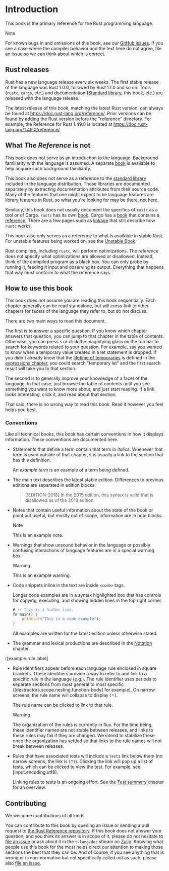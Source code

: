 # Introduction

This book is the primary reference for the Rust programming language.

> [!NOTE]
> For known bugs in and omissions of this book, see our [GitHub issues]. If you see a case where the compiler behavior and the text here do not agree, file an issue so we can think about which is correct.

## Rust releases

Rust has a new language release every six weeks.
The first stable release of the language was Rust 1.0.0, followed by Rust 1.1.0 and so on.
Tools (`rustc`, `cargo`, etc.) and documentation ([Standard library], this book, etc.) are released with the language release.

The latest release of this book, matching the latest Rust version, can always be found at <https://doc.rust-lang.org/reference/>.
Prior versions can be found by adding the Rust version before the "reference" directory.
For example, the Reference for Rust 1.49.0 is located at <https://doc.rust-lang.org/1.49.0/reference/>.

## What *The Reference* is not

This book does not serve as an introduction to the language.
Background familiarity with the language is assumed.
A separate [book] is available to help acquire such background familiarity.

This book also does not serve as a reference to the [standard library] included in the language distribution.
Those libraries are documented separately by extracting documentation attributes from their source code.
Many of the features that one might expect to be language features are library features in Rust, so what you're looking for may be there, not here.

Similarly, this book does not usually document the specifics of `rustc` as a tool or of Cargo.
`rustc` has its own [book][rustc book].
Cargo has a [book][cargo book] that contains a [reference][cargo reference].
There are a few pages such as [linkage] that still describe how `rustc` works.

This book also only serves as a reference to what is available in stable Rust.
For unstable features being worked on, see the [Unstable Book].

Rust compilers, including `rustc`, will perform optimizations.
The reference does not specify what optimizations are allowed or disallowed.
Instead, think of the compiled program as a black box.
You can only probe by running it, feeding it input and observing its output.
Everything that happens that way must conform to what the reference says.

## How to use this book

This book does not assume you are reading this book sequentially.
Each chapter generally can be read standalone, but will cross-link to other chapters for facets of the language they refer to, but do not discuss.

There are two main ways to read this document.

The first is to answer a specific question.
If you know which chapter answers that question, you can jump to that chapter in the table of contents.
Otherwise, you can press `s` or click the magnifying glass on the top bar to search for keywords related to your question.
For example, say you wanted to know when a temporary value created in a let statement is dropped.
If you didn't already know that the [lifetime of temporaries] is defined in the [expressions chapter], you could search "temporary let" and the first search result will take you to that section.

The second is to generally improve your knowledge of a facet of the language.
In that case, just browse the table of contents until you see something you want to know more about, and just start reading.
If a link looks interesting, click it, and read about that section.

That said, there is no wrong way to read this book. Read it however you feel helps you best.

### Conventions

Like all technical books, this book has certain conventions in how it displays information.
These conventions are documented here.

* Statements that define a term contain that term in *italics*.
  Whenever that term is used outside of that chapter, it is usually a link to the section that has this definition.

  An *example term* is an example of a term being defined.

* The main text describes the latest stable edition. Differences to previous editions are separated in edition blocks:

  > [!EDITION-2018]
  > In the 2015 edition, this syntax is valid that is disallowed as of the 2018 edition.

* Notes that contain useful information about the state of the book or point out useful, but mostly out of scope, information are in note blocks.

  > [!NOTE]
  > This is an example note.

* Warnings that show unsound behavior in the language or possibly confusing interactions of language features are in a special warning box.

  > [!WARNING]
  > This is an example warning.

* Code snippets inline in the text are inside `<code>` tags.

  Longer code examples are in a syntax highlighted box that has controls for copying, executing, and showing hidden lines in the top right corner.

  ```rust
  # // This is a hidden line.
  fn main() {
      println!("This is a code example");
  }
  ```

  All examples are written for the latest edition unless otherwise stated.

* The grammar and lexical productions are described in the [Notation] chapter.

r[example.rule.label]
* Rule identifiers appear before each language rule enclosed in square brackets. These identifiers provide a way to refer to and link to a specific rule in the language ([e.g.][example rule]). The rule identifier uses periods to separate sections from most general to most specific ([destructors.scope.nesting.function-body] for example). On narrow screens, the rule name will collapse to display `[*]`.

  The rule name can be clicked to link to that rule.

  > [!WARNING]
  > The organization of the rules is currently in flux. For the time being, these identifier names are not stable between releases, and links to these rules may fail if they are changed. We intend to stabilize these once the organization has settled so that links to the rule names will not break between releases.

* Rules that have associated tests will include a `Tests` link below them (no narrow screens, the link is `[T]`). Clicking the link will pop up a list of tests, which can be clicked to view the test. For example, see [input.encoding.utf8].

  Linking rules to tests is an ongoing effort. See the [Test summary](test-summary.md) chapter for an overview.

## Contributing

We welcome contributions of all kinds.

You can contribute to this book by opening an issue or sending a pull request to [the Rust Reference repository].
If this book does not answer your question, and you think its answer is in scope of it, please do not hesitate to [file an issue] or ask about it in the `t-lang/doc` stream on [Zulip].
Knowing what people use this book for the most helps direct our attention to making those sections the best that they can be.
And of course, if you see anything that is wrong or is non-normative but not specifically called out as such, please also [file an issue].

[book]: ../book/index.html
[github issues]: https://github.com/rust-lang/reference/issues
[standard library]: std
[the Rust Reference repository]: https://github.com/rust-lang/reference/
[Unstable Book]: https://doc.rust-lang.org/nightly/unstable-book/
[cargo book]: ../cargo/index.html
[cargo reference]: ../cargo/reference/index.html
[example rule]: example.rule.label
[expressions chapter]: expressions.html
[file an issue]: https://github.com/rust-lang/reference/issues
[lifetime of temporaries]: expressions.html#temporaries
[linkage]: linkage.html
[rustc book]: ../rustc/index.html
[Notation]: notation.md
[Zulip]: https://rust-lang.zulipchat.com/#narrow/stream/237824-t-lang.2Fdoc
